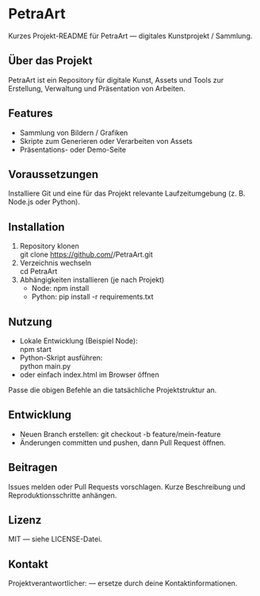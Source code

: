# PetraArt

Kurzes Projekt-README für PetraArt — digitales Kunstprojekt / Sammlung.

## Über das Projekt
PetraArt ist ein Repository für digitale Kunst, Assets und Tools zur Erstellung, Verwaltung und Präsentation von Arbeiten.

## Features
- Sammlung von Bildern / Grafiken
- Skripte zum Generieren oder Verarbeiten von Assets
- Präsentations- oder Demo-Seite

## Voraussetzungen
Installiere Git und eine für das Projekt relevante Laufzeitumgebung (z. B. Node.js oder Python).

## Installation
1. Repository klonen  
    git clone https://github.com/<user>/PetraArt.git
2. Verzeichnis wechseln  
    cd PetraArt
3. Abhängigkeiten installieren (je nach Projekt)
    - Node: npm install
    - Python: pip install -r requirements.txt

## Nutzung
- Lokale Entwicklung (Beispiel Node):  
  npm start
- Python-Skript ausführen:  
  python main.py
- oder einfach index.html im Browser öffnen

Passe die obigen Befehle an die tatsächliche Projektstruktur an.

## Entwicklung
- Neuen Branch erstellen: git checkout -b feature/mein-feature  
- Änderungen committen und pushen, dann Pull Request öffnen.

## Beitragen
Issues melden oder Pull Requests vorschlagen. Kurze Beschreibung und Reproduktionsschritte anhängen.

## Lizenz
MIT — siehe LICENSE-Datei.

## Kontakt
Projektverantwortlicher: <Name> — ersetze durch deine Kontaktinformationen.

<!-- TODO: README an konkret verwendete Technologien, Ordnerstruktur und Beispiele anpassen -->